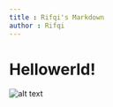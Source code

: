 ```yaml
---
title : Rifqi's Markdown
author : Rifqi
---
```


# Hellowerld!
![alt text](https://i.kym-cdn.com/photos/images/original/001/382/803/0cc.jpg "Hail Boomer!")
